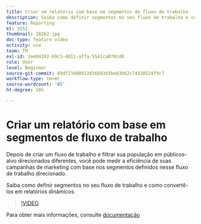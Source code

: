 ```yaml
---
title: Criar um relatório com base em segmentos de fluxo de trabalho
description: Saiba como definir segmentos no seu fluxo de trabalho e como convertê-los em relatórios dinâmicos.
feature: Reporting
kt: 3252
thumbnail: 28262.jpg
doc-type: feature video
activity: use
team: TM
exl-id: 2ee84302-69c3-4011-af7a-5541ca070cd8
role: User
level: Beginner
source-git-commit: 89df23d00913d36b93d3be03b62c74320524f9c7
workflow-type: tm+mt
source-wordcount: '85'
ht-degree: 16%

---
```


# Criar um relatório com base em segmentos de fluxo de trabalho

Depois de criar um fluxo de trabalho e filtrar sua população em públicos-alvo direcionados diferentes, você pode medir a eficiência de suas campanhas de marketing com base nos segmentos definidos nesse fluxo de trabalho direcionado.

Saiba como definir segmentos no seu fluxo de trabalho e como convertê-los em relatórios dinâmicos.

>[!VIDEO](https://video.tv.adobe.com/v/28262?quality=12&learn=on)

Para obter mais informações, consulte [documentação](https://experienceleague.adobe.com/docs/campaign-standard/using/reporting/customizing-reports/creating-a-report-workflow-segment.html?lang=en)
